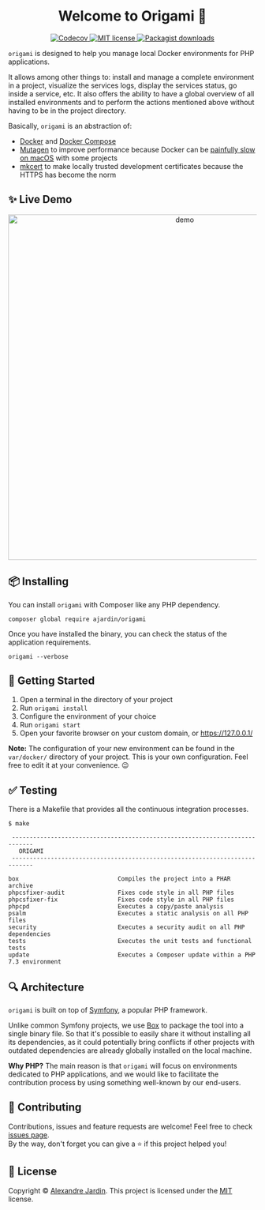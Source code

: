 <h1 align="center">Welcome to Origami 👋</h1>
<p align="center">
  <a href="https://codecov.io/gh/ajardin/origami-source" target="_blank">
    <img src="https://img.shields.io/codecov/c/github/ajardin/origami-source?style=for-the-badge" alt="Codecov"/>
  </a>

  <a href="https://github.com/ajardin/origami-source/blob/master/LICENSE" target="_blank">
    <img src="https://img.shields.io/github/license/ajardin/origami?color=blue&style=for-the-badge" alt="MIT license">
  </a>

  <a href="https://packagist.org/packages/ajardin/origami" target="_blank">
    <img src="https://img.shields.io/packagist/dt/ajardin/origami?style=for-the-badge" alt="Packagist downloads"/>
  </a>
</p>

`origami` is designed to help you manage local Docker environments for PHP applications.

It allows among other things to: install and manage a complete environment in a project, visualize the services logs,
display the services status, go inside a service, etc. It also offers the ability to have a global overview of all
installed environments and to perform the actions mentioned above without having to be in the project directory.

Basically, `origami` is an abstraction of:
 * [Docker][1] and [Docker Compose][2]
 * [Mutagen][4] to improve performance because Docker can be [painfully slow on macOS][3] with some projects
 * [mkcert][5] to make locally trusted development certificates because the HTTPS has become the norm

✨ Live Demo
------------
<p align="center">
  <img src="https://gist.githubusercontent.com/ajardin/ec3d9487fc86bdc25a7dac74bf8a1d34/raw/c6c3b5792472fa4edd05a49d9bc9338d590ecf3a/origami.gif"
    width="700" alt="demo"/>
</p>

📦 Installing
-------------
You can install `origami` with Composer like any PHP dependency.
```
composer global require ajardin/origami
```

Once you have installed the binary, you can check the status of the application requirements.
```
origami --verbose
```

🚀 Getting Started
------------------
1. Open a terminal in the directory of your project
2. Run `origami install`
3. Configure the environment of your choice
4. Run `origami start`
5. Open your favorite browser on your custom domain, or https://127.0.0.1/

**Note:** The configuration of your new environment can be found in the `var/docker/` directory of your project. This
is your own configuration. Feel free to edit it at your convenience. 😉

✅ Testing
----------
There is a Makefile that provides all the continuous integration processes.

```
$ make

 ----------------------------------------------------------------------------
   ORIGAMI
 ----------------------------------------------------------------------------

box                            Compiles the project into a PHAR archive
phpcsfixer-audit               Fixes code style in all PHP files
phpcsfixer-fix                 Fixes code style in all PHP files
phpcpd                         Executes a copy/paste analysis
psalm                          Executes a static analysis on all PHP files
security                       Executes a security audit on all PHP dependencies
tests                          Executes the unit tests and functional tests
update                         Executes a Composer update within a PHP 7.3 environment
```

🔍 Architecture
---------------
`origami` is built on top of [Symfony][6], a popular PHP framework.

Unlike common Symfony projects, we use [Box][7] to package the tool into a single binary file. So that it's possible
to easily share it without installing all its dependencies, as it could potentially bring conflicts if other projects
with outdated dependencies are already globally installed on the local machine.

**Why PHP?** The main reason is that `origami` will focus on environments dedicated to PHP applications, and we would
like to facilitate the contribution process by using something well-known by our end-users.

🤝 Contributing
---------------
Contributions, issues and feature requests are welcome! Feel free to check [issues page][8].  
By the way, don't forget you can give a ⭐️ if this project helped you!

📝 License
----------
Copyright © [Alexandre Jardin][9]. This project is licensed under the [MIT][10] license.

<!-- Resources -->
[1]: https://docs.docker.com/
[2]: https://docs.docker.com/compose/
[3]: https://github.com/docker/for-mac/issues/1592
[4]: https://mutagen.io/
[5]: https://github.com/FiloSottile/mkcert
[6]: https://symfony.com/
[7]: https://github.com/humbug/box/
[8]: https://github.com/ajardin/origami-source/issues
[9]: https://github.com/ajardin
[9]: https://github.com/ajardin
[10]: https://github.com/ajardin/origami-source/blob/master/LICENSE

